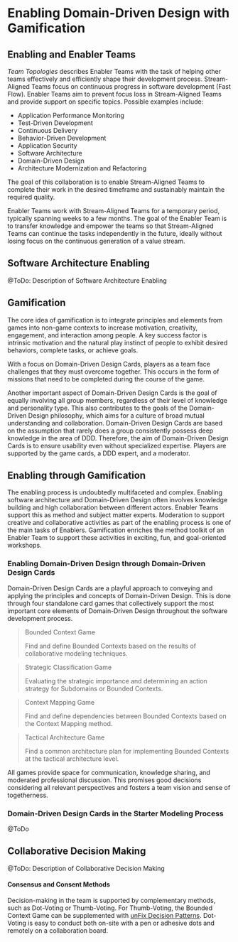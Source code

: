 # Enabling Domain-Driven Design with Gamification

## Enabling and Enabler Teams

_Team Topologies_ describes Enabler Teams with the task of helping other teams effectively and efficiently shape their development process. Stream-Aligned Teams focus on continuous progress in software development (Fast Flow). Enabler Teams aim to prevent focus loss in Stream-Aligned Teams and provide support on specific topics. Possible examples include:
* Application Performance Monitoring
* Test-Driven Development
* Continuous Delivery
* Behavior-Driven Development
* Application Security
* Software Architecture
* Domain-Driven Design
* Architecture Modernization and Refactoring

The goal of this collaboration is to enable Stream-Aligned Teams to complete their work in the desired timeframe and sustainably maintain the required quality.

Enabler Teams work with Stream-Aligned Teams for a temporary period, typically spanning weeks to a few months. The goal of the Enabler Team is to transfer knowledge and empower the teams so that Stream-Aligned Teams can continue the tasks independently in the future, ideally without losing focus on the continuous generation of a value stream.

## Software Architecture Enabling

@ToDo: Description of Software Architecture Enabling

## Gamification

The core idea of gamification is to integrate principles and elements from games into non-game contexts to increase motivation, creativity, engagement, and interaction among people. A key success factor is intrinsic motivation and the natural play instinct of people to exhibit desired behaviors, complete tasks, or achieve goals.

With a focus on Domain-Driven Design Cards, players as a team face challenges that they must overcome together. This occurs in the form of missions that need to be completed during the course of the game.

Another important aspect of Domain-Driven Design Cards is the goal of equally involving all group members, regardless of their level of knowledge and personality type. This also contributes to the goals of the Domain-Driven Design philosophy, which aims for a culture of broad mutual understanding and collaboration. Domain-Driven Design Cards are based on the assumption that rarely does a group consistently possess deep knowledge in the area of DDD. Therefore, the aim of Domain-Driven Design Cards is to ensure usability even without specialized expertise. Players are supported by the game cards, a DDD expert, and a moderator.

## Enabling through Gamification

The enabling process is undoubtedly multifaceted and complex. Enabling software architecture and Domain-Driven Design often involves knowledge building and high collaboration between different actors. Enabler Teams support this as method and subject matter experts. Moderation to support creative and collaborative activities as part of the enabling process is one of the main tasks of Enablers. Gamification enriches the method toolkit of an Enabler Team to support these activities in exciting, fun, and goal-oriented workshops.

### Enabling Domain-Driven Design through Domain-Driven Design Cards

Domain-Driven Design Cards are a playful approach to conveying and applying the principles and concepts of Domain-Driven Design. This is done through four standalone card games that collectively support the most important core elements of Domain-Driven Design throughout the software development process.

> Bounded Context Game
>
> Find and define Bounded Contexts based on the results of collaborative modeling techniques.

> Strategic Classification Game
>
> Evaluating the strategic importance and determining an action strategy for Subdomains or Bounded Contexts.

> Context Mapping Game
>
> Find and define dependencies between Bounded Contexts based on the Context Mapping method.

> Tactical Architecture Game
>
> Find a common architecture plan for implementing Bounded Contexts at the tactical architecture level.

All games provide space for communication, knowledge sharing, and moderated professional discussion. This promises good decisions considering all relevant perspectives and fosters a team vision and sense of togetherness.

### Domain-Driven Design Cards in the Starter Modeling Process

@ToDo

## Collaborative Decision Making

@ToDo: Description of Collaborative Decision Making

#### Consensus and Consent Methods

Decision-making in the team is supported by complementary methods, such as Dot-Voting or Thumb-Voting. For Thumb-Voting, the Bounded Context Game can be supplemented with [unFix Decision Patterns](https://unfix.com/decision-patterns). Dot-Voting is easy to conduct both on-site with a pen or adhesive dots and remotely on a collaboration board.